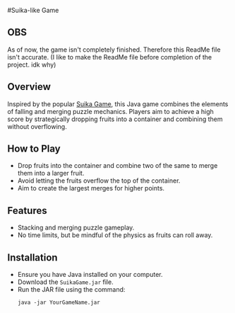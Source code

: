 #Suika-like Game

## OBS 
As of now, the game isn't completely finished. Therefore this ReadMe file isn't accurate. (I like to make the ReadMe file before completion of the project. idk why)

## Overview
Inspired by the popular [Suika Game](https://suikagame.com/), this Java game combines the elements of falling and merging puzzle mechanics. Players aim to achieve a high score by strategically dropping fruits into a container and combining them without overflowing.

## How to Play
- Drop fruits into the container and combine two of the same to merge them into a larger fruit.
- Avoid letting the fruits overflow the top of the container.
- Aim to create the largest merges for higher points.

## Features
- Stacking and merging puzzle gameplay.
- No time limits, but be mindful of the physics as fruits can roll away.

## Installation
- Ensure you have Java installed on your computer.
- Download the `SuikaGame.jar` file.
- Run the JAR file using the command:
  ```shell
  java -jar YourGameName.jar
